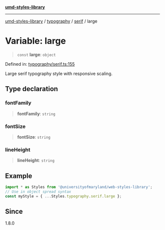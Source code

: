 [**umd-styles-library**](../../../../README.md)

***

[umd-styles-library](../../../../modules.md) / [typography](../../../README.md) / [serif](../README.md) / large

# Variable: large

> `const` **large**: `object`

Defined in: [typography/serif.ts:155](https://github.com/UMD-Digital/design-system/blob/ada30a44686a89a90941bbd44a6f156101fc9b44/packages/styles/source/typography/serif.ts#L155)

Large serif typography style with responsive scaling.

## Type declaration

### fontFamily

> **fontFamily**: `string`

### fontSize

> **fontSize**: `string`

### lineHeight

> **lineHeight**: `string`

## Example

```typescript
import * as Styles from '@universityofmaryland/web-styles-library';
// Use in object spread syntax
const myStyle = { ...Styles.typography.serif.large };
```

## Since

1.8.0
